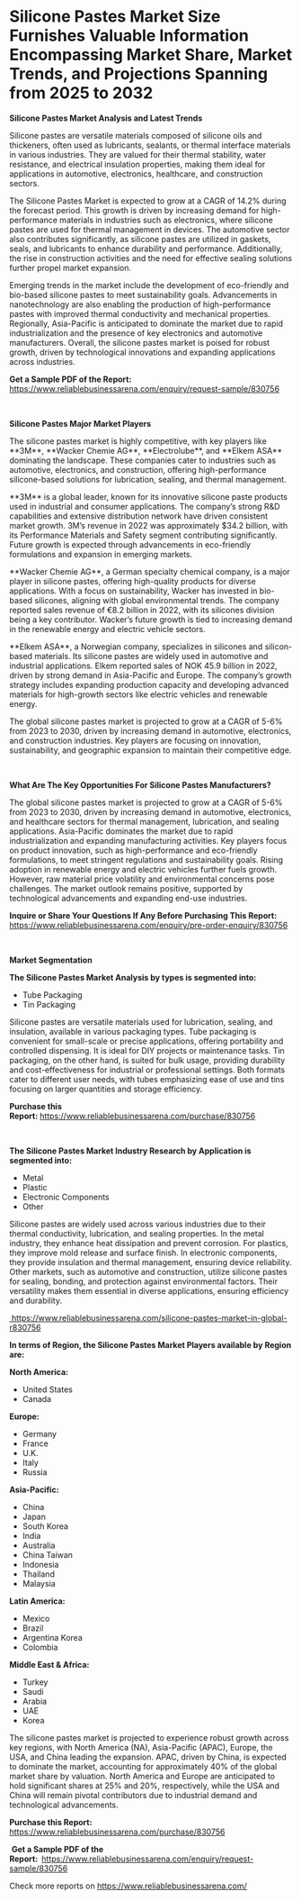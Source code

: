 <p><h1>Silicone Pastes Market Size Furnishes Valuable Information Encompassing Market Share, Market Trends, and Projections Spanning from 2025 to 2032</h1></p><p><strong>Silicone Pastes Market Analysis and Latest Trends</strong></p>
<p><p>Silicone pastes are versatile materials composed of silicone oils and thickeners, often used as lubricants, sealants, or thermal interface materials in various industries. They are valued for their thermal stability, water resistance, and electrical insulation properties, making them ideal for applications in automotive, electronics, healthcare, and construction sectors.</p><p>The Silicone Pastes Market is expected to grow at a CAGR of 14.2% during the forecast period. This growth is driven by increasing demand for high-performance materials in industries such as electronics, where silicone pastes are used for thermal management in devices. The automotive sector also contributes significantly, as silicone pastes are utilized in gaskets, seals, and lubricants to enhance durability and performance. Additionally, the rise in construction activities and the need for effective sealing solutions further propel market expansion.</p><p>Emerging trends in the market include the development of eco-friendly and bio-based silicone pastes to meet sustainability goals. Advancements in nanotechnology are also enabling the production of high-performance pastes with improved thermal conductivity and mechanical properties. Regionally, Asia-Pacific is anticipated to dominate the market due to rapid industrialization and the presence of key electronics and automotive manufacturers. Overall, the silicone pastes market is poised for robust growth, driven by technological innovations and expanding applications across industries.</p></p>
<p><strong>Get a Sample PDF of the Report:&nbsp;</strong> <a href="https://www.reliablebusinessarena.com/enquiry/request-sample/830756?utm_campaign=1143&utm_medium=2&utm_source=Github&utm_content=ia&utm_term=26012025&utm_id=silicone-pastes">https://www.reliablebusinessarena.com/enquiry/request-sample/830756</a></p>
<p>&nbsp;</p>
<p><strong>Silicone Pastes Major Market Players</strong></p>
<p><p>The silicone pastes market is highly competitive, with key players like **3M**, **Wacker Chemie AG**, **Electrolube**, and **Elkem ASA** dominating the landscape. These companies cater to industries such as automotive, electronics, and construction, offering high-performance silicone-based solutions for lubrication, sealing, and thermal management.</p><p>**3M** is a global leader, known for its innovative silicone paste products used in industrial and consumer applications. The company’s strong R&D capabilities and extensive distribution network have driven consistent market growth. 3M’s revenue in 2022 was approximately $34.2 billion, with its Performance Materials and Safety segment contributing significantly. Future growth is expected through advancements in eco-friendly formulations and expansion in emerging markets.</p><p>**Wacker Chemie AG**, a German specialty chemical company, is a major player in silicone pastes, offering high-quality products for diverse applications. With a focus on sustainability, Wacker has invested in bio-based silicones, aligning with global environmental trends. The company reported sales revenue of €8.2 billion in 2022, with its silicones division being a key contributor. Wacker’s future growth is tied to increasing demand in the renewable energy and electric vehicle sectors.</p><p>**Elkem ASA**, a Norwegian company, specializes in silicones and silicon-based materials. Its silicone pastes are widely used in automotive and industrial applications. Elkem reported sales of NOK 45.9 billion in 2022, driven by strong demand in Asia-Pacific and Europe. The company’s growth strategy includes expanding production capacity and developing advanced materials for high-growth sectors like electric vehicles and renewable energy.</p><p>The global silicone pastes market is projected to grow at a CAGR of 5-6% from 2023 to 2030, driven by increasing demand in automotive, electronics, and construction industries. Key players are focusing on innovation, sustainability, and geographic expansion to maintain their competitive edge.</p></p>
<p>&nbsp;</p>
<p><strong>What Are The Key Opportunities For Silicone Pastes Manufacturers?</strong></p>
<p><p>The global silicone pastes market is projected to grow at a CAGR of 5-6% from 2023 to 2030, driven by increasing demand in automotive, electronics, and healthcare sectors for thermal management, lubrication, and sealing applications. Asia-Pacific dominates the market due to rapid industrialization and expanding manufacturing activities. Key players focus on product innovation, such as high-performance and eco-friendly formulations, to meet stringent regulations and sustainability goals. Rising adoption in renewable energy and electric vehicles further fuels growth. However, raw material price volatility and environmental concerns pose challenges. The market outlook remains positive, supported by technological advancements and expanding end-use industries.</p></p>
<p><strong>Inquire or Share Your Questions If Any Before Purchasing This Report:</strong> <a href="https://www.reliablebusinessarena.com/enquiry/pre-order-enquiry/830756?utm_campaign=1143&utm_medium=2&utm_source=Github&utm_content=ia&utm_term=26012025&utm_id=silicone-pastes">https://www.reliablebusinessarena.com/enquiry/pre-order-enquiry/830756</a></p>
<p>&nbsp;</p>
<p><strong>Market Segmentation</strong></p>
<p><strong>The Silicone Pastes Market Analysis by types is segmented into:</strong></p>
<p><ul><li>Tube Packaging</li><li>Tin Packaging</li></ul></p>
<p><p>Silicone pastes are versatile materials used for lubrication, sealing, and insulation, available in various packaging types. Tube packaging is convenient for small-scale or precise applications, offering portability and controlled dispensing. It is ideal for DIY projects or maintenance tasks. Tin packaging, on the other hand, is suited for bulk usage, providing durability and cost-effectiveness for industrial or professional settings. Both formats cater to different user needs, with tubes emphasizing ease of use and tins focusing on larger quantities and storage efficiency.</p></p>
<p><strong>Purchase this Report:&nbsp;</strong><a href="https://www.reliablebusinessarena.com/purchase/830756?utm_campaign=1143&utm_medium=2&utm_source=Github&utm_content=ia&utm_term=26012025&utm_id=silicone-pastes">https://www.reliablebusinessarena.com/purchase/830756</a></p>
<p>&nbsp;</p>
<p><strong>The Silicone Pastes Market Industry Research by Application is segmented into:</strong></p>
<p><ul><li>Metal</li><li>Plastic</li><li>Electronic Components</li><li>Other</li></ul></p>
<p><p>Silicone pastes are widely used across various industries due to their thermal conductivity, lubrication, and sealing properties. In the metal industry, they enhance heat dissipation and prevent corrosion. For plastics, they improve mold release and surface finish. In electronic components, they provide insulation and thermal management, ensuring device reliability. Other markets, such as automotive and construction, utilize silicone pastes for sealing, bonding, and protection against environmental factors. Their versatility makes them essential in diverse applications, ensuring efficiency and durability.</p></p>
<p><a href="https://www.reliablebusinessarena.com/silicone-pastes-market-in-global-r830756?utm_campaign=1143&utm_medium=2&utm_source=Github&utm_content=ia&utm_term=26012025&utm_id=silicone-pastes">&nbsp;https://www.reliablebusinessarena.com/silicone-pastes-market-in-global-r830756</a></p>
<p><strong>In terms of Region, the Silicone Pastes Market Players available by Region are:</strong></p>
<p>
    <p> <strong> North America: </strong>
        <ul>
            <li>United States</li>
            <li>Canada</li>
        </ul>
        </p> 
    <p> <strong> Europe: </strong>
        <ul>
            <li>Germany</li>
            <li>France</li>
            <li>U.K.</li>
            <li>Italy</li>
            <li>Russia</li>
        </ul>
        </p> 
    <p> <strong> Asia-Pacific: </strong>
        <ul>
            <li>China</li>
            <li>Japan</li>
            <li>South Korea</li>
            <li>India</li>
            <li>Australia</li>
            <li>China Taiwan</li>
            <li>Indonesia</li>
            <li>Thailand</li>
            <li>Malaysia</li>
        </ul>
        </p> 
    <p> <strong> Latin America: </strong>
        <ul>
            <li>Mexico</li>
            <li>Brazil</li>
            <li>Argentina Korea</li>
            <li>Colombia</li>
        </ul>
        </p> 
    <p> <strong> Middle East & Africa: </strong>
        <ul>
            <li>Turkey</li>
            <li>Saudi</li>
            <li>Arabia</li>
            <li>UAE</li>
            <li>Korea</li>
        </ul>
    </p>
    </p>
<p><p>The silicone pastes market is projected to experience robust growth across key regions, with North America (NA), Asia-Pacific (APAC), Europe, the USA, and China leading the expansion. APAC, driven by China, is expected to dominate the market, accounting for approximately 40% of the global market share by valuation. North America and Europe are anticipated to hold significant shares at 25% and 20%, respectively, while the USA and China will remain pivotal contributors due to industrial demand and technological advancements.</p></p>
<p><strong>Purchase this Report: </strong><a href="https://www.reliablebusinessarena.com/purchase/830756?utm_campaign=1143&utm_medium=2&utm_source=Github&utm_content=ia&utm_term=26012025&utm_id=silicone-pastes">https://www.reliablebusinessarena.com/purchase/830756</a></p>
<p>&nbsp;<strong>Get a Sample PDF of the Report:&nbsp;&nbsp;</strong><a href="https://www.reliablebusinessarena.com/enquiry/request-sample/830756?utm_campaign=1143&utm_medium=2&utm_source=Github&utm_content=ia&utm_term=26012025&utm_id=silicone-pastes">https://www.reliablebusinessarena.com/enquiry/request-sample/830756</a></p>
<p><strong></strong></p>
<p>Check more reports on <a href="https://www.reliablebusinessarena.com/?utm_campaign=1143&utm_medium=2&utm_source=Github&utm_content=ia&utm_term=26012025&utm_id=silicone-pastes">https://www.reliablebusinessarena.com/</a></p>